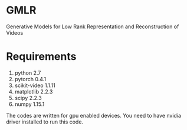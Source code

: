 # GMLR
Generative Models for Low Rank Representation and Reconstruction of Videos

# Requirements
1. python 2.7
2. pytorch 0.4.1 
3. scikit-video 1.1.11
4. matplotlib 2.2.3
5. scipy 2.2.3
6. numpy 1.15.1

The codes are written for gpu enabled devices. You need to have nvidia driver installed to run this code.
